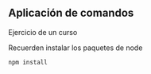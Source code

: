 ## Aplicación de comandos 


Ejercicio de un curso


Recuerden instalar los paquetes de node 

```
npm install
```